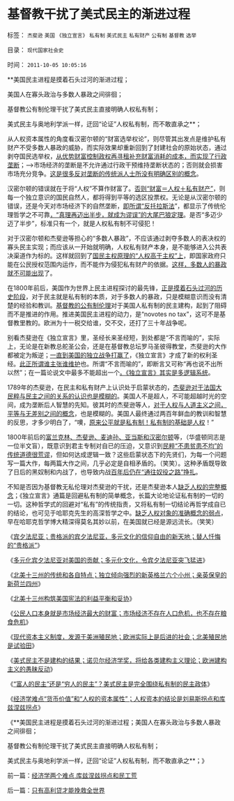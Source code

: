 # 基督教干扰了美式民主的渐进过程

标签： `杰斐逊` `美国` `《独立宣言》` `私有制` `美式民主` `私有财产` `公有制` `基督教` `选举` 

目录： `现代国家社会史`

时间： `2011-10-05 10:05:16`

**美国民主进程是摸着石头过河的渐进过程；

美国人在寡头政治与多数人暴政之间徘徊；

基督教公有制伦理干扰了美式民主直接明确人权私有制；

美式民主与奥地利学派一样，迂回“论证”人权私有制，而不敢直承之**；

从人权资本属性的角度看汉密尔顿的“财富选举权论”，则尽管其出发点是维护私有财产不受多数人暴政的威胁，而实际效果却重新回到了封建社会的原始状态，通过剥夺国民选举权，[从优势财富控制政权再寻租补充财富消耗的成本，而实现了行政垄断](../../../2010/12/22/看见别人快乐他就很痛苦，和帕累托累进.md)；——>市场经济的垄断是不允许通过行政干预维持垄断状态的；否则就会损害市场充分竞争。[这是很多反对垄断的传统派人士所没有明确区别的概念](../../../2009/9/17/市场经济不能反垄断讨论集.md)。

汉密尔顿的错误就在于将“人权”不算作财富了。[否则“财富＝人权＋私有财产”](../../../2009/9/16/人权产权宪法Vs财产权《物权法》.md)，则每一个独立意识的国民自然人，都将得到平等的选区投票权。无论是从汉密尔顿的错误，还是今天对市场经济下的自然垄断，[即所谓“反托拉斯法](../../../2009/9/13/反垄断法系是美国司法史的错误.md)”，都显示了传统伦理哲学之不可靠[，“真理再迈出半步，就成为谬误”的大尾巴狼定理](../../../2009/11/18/绝对的真理之大尾巴狼定律.md)。是否“多迈少迈了半步”，标准只有一个，就是人权私有制不可侵犯！

对于汉密尔顿和杰斐逊等担心的“多数人暴政”，不应该通过剥夺多数人的表决权的寡头民主实现；而应该从一开始就明确，人权私有财产本身，是不能够进入公共表决渠道作为标的。这样就回到了[国民主权原理的“人权高于主权”上](../../../2009/10/29/人道不是人权；人道主义和低人权社会的关系.md)，即国家政府只能在公民授权范围内运作，而不能作为侵犯私有财产的依据。[这样，多数人的暴政就不可能出现](../../../2011/5/15/美式民主的基础是绝对私有制.md)了。

在1800年前后，美国作为世界上民主进程探讨的最先锋，[正是摸着石头过河的历史阶段](../../../2010/3/21/中国的民主要慢慢来！摸着石头过河是真理！.md)，对于民主就是私有制的本质，对于多数人的暴政，只是模糊意识而没有清楚的经验和教训。[基督教的公有制伦理](../../../2011/5/17/人类发展从公有制走向私有制.md)对于美国人私有制的民主建构，起到了阻碍而不是推进的作用。推进美国民主进程的动力，是“novotes no tax”，这可不是基督教里教的。欧洲为十一税交给谁，交不交，还打了三十年战争呢。

别看杰斐逊在《独立宣言》里，圣经长来圣经短，到处都是“不言而喻的”，实际上，无论是在新教总舵圣公会，还是在基督教总坛罗马圣彼得教堂，杰斐逊的大作都被定为叛逆；[一直到美国的独立战争打赢了](../../../2008/3/22/《爱国者》后谈北美独立战争的政治经济外交军事史.md)，《独立宣言》才成了新的权利圣经。[此正所谓谁主张谁维护](../../../2011/4/3/“谁主张谁维护”是法制的起点.md)也。所谓“不言而喻的”，即断言又可称“再也说不出所以然”；在一篇论说文中最多不能超出一个[。《独立宣言》其实是多逻辑系统](../../../2011/1/28/缺乏逻辑能力可能是脑残综合症的典型症状.md)。

1789年的杰斐逊，在民主和私有财产上认识处于启蒙状态的，[杰斐逊对于法国大民粹与民主之间的关系的认识也是模糊的](../../../2011/4/20/伟大的杰斐逊最伟大的贡献.md)。美国人不是超人，不可能超越时光的空间，成为垄断后人智慧的先知。彼其时的杰斐逊等人，[对于人权与人道主义之间，平等与无差别之间的概念](../../../2011/3/29/国民主权原理＝私有制.md)，也是模糊的。美国人最终通过两百年鲜血的教训和智慧的反思，才多少明白了，“噢，[原来公平就是私有制！私有制的基础是人权](../../../2009/10/17/人权是经济学概念.md)！”

1800年前后的[富兰克林、杰斐逊、麦迪孙、亚当斯和汉密尔顿](../../../2011/4/19/美国国父华盛顿，麦迪逊，杰斐逊，汉密尔顿.md)等，（华盛顿同志是一位半文盲），既意识到君主专制对自已的压迫，又意识到[民粹“不患贫患不均”的传统道德很荒谬](../../../2009/2/7/“不患贫而患不均”是伪公平，是特权化，社会等级化.md)，但如何达成逻辑一致？这些启蒙状态下的先贤们，为每一个问题写一篇大作，每两篇大作之间，几乎必定是自相矛盾的。（笑笑）。这种矛盾既导致了日后的黑奴制和内战了，也导致内战[百年后仍在“通往奴役之路”挣扎](../../../2011/4/24/《通往奴役之路》之权威美国和美国的权威.md)。

不知是否因为基督教无私伦理对杰斐逊的干扰，还是杰斐逊本人[缺乏人权的完整概念](../../../2009/10/31/人权利益交换对象伪代码逻辑.md)；《独立宣言》通篇是回避私有制的简单概念，长篇大论地论证私有制的一切的一切。这种哲学式的回避对“私有”的传统指责，又将私有制一切结论再哲学成自已的结论，也可见于哈耶克先生的高深哲学之中。[缺乏人权对象的准确概念的弱点](../../../2011/2/28/专制还是民主好？奥地利学派弱点.md)，早在哈耶克哲学博大精深得莫名其妙以前，在美国就已经是源远流长。（笑笑）

《[宾夕法尼亚；贵格派的宾夕法尼亚，多元文化的信仰自由的新天地；替人忏悔的“贵格派”](../../../2011/10/2/宾夕法尼亚，多元文化的新天地，惹人讨厌的贵格派.md)》

《[多元化宾夕法尼亚对美国的贡献；多元化文化，令宾夕法尼亚突飞猛进](../../../2011/10/2/宾夕法尼亚对美国的贡献，多元化带动的突飞猛进.md)》

《[北美十三州的传统和各自特点；独立倾向强烈的新英格兰六个小州；亲英保皇的新荷兰四州](../../../2011/10/2/北美十三州的传统和各自特点.md)》

《[北美十三州构筑美国宪法的利益平衡和妥协](../../../2011/10/2/北美十三州构筑美国宪法的利益平衡和妥协.md)》

《[公民人口本身就是市场经济最大的财富；市场经济不存在人口危机，也不存在粮食危机](../../../2011/10/3/公民人口本身就是市场经济最大的财富.md)》

《[现代资本主义制度，发源于美洲殖民地；欧洲实际上是后进的社会；北美殖民地是试验田](../../../2011/10/3/欧洲是民主的后进社会；现代资本主义制度发源于美洲殖民地.md)》

《[美式民主不是建构的结果；诺贝尔经济学奖，将给各类建构主义理论；欧洲建构主义的愚昧反动](../../../2011/10/3/欧洲传统的愚昧反动，诺贝尔经济学奖的学术权威！.md)》

《[“富人的民主”还是“穷人的民主”？美式民主是完全围绕私有制的民主政体](../../../2011/10/5/美国“富人的民主”还是“穷人的民主”？.md)》

《[经济学难点“货币价值”和“人权的资本属性”；人权资本的结论是刘易斯拐点和库兹涅兹拐点](../../../2011/10/5/经济学两个难点,库兹涅兹拐点和民工荒.md)》

《**美国民主进程是摸着石头过河的渐进过程；美国人在寡头政治与多数人暴政之间徘徊；

基督教公有制伦理干扰了美式民主直接明确人权私有制；

美式民主与奥地利学派一样，迂回“论证”人权私有制，而不敢直承之**；》



前一篇：[经济学两个难点,库兹涅兹拐点和民工荒](../../../2011/10/5/经济学两个难点,库兹涅兹拐点和民工荒.md)

后一篇：[只有高利贷才能挽救全世界](../../../2011/10/5/只有高利贷才能挽救全世界.md)